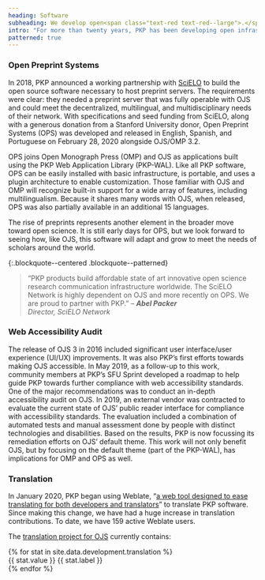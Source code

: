 ```yaml
---
heading: Software
subheading: We develop open<span class="text-red text-red--large">.</span>
intro: "For more than twenty years, PKP has been developing open infrastructure that improves and adapts with the changing scholarly publishing ecosystem. We believe that scholarship is best when it is diverse and global, and we build software to support those aims."
patterned: true
---
```


### Open Preprint Systems

In 2018, PKP announced a working partnership with [SciELO](https://scielo.org/) to build the open source software necessary to host preprint servers. The requirements were clear: they needed a preprint server that was fully operable with OJS and could meet the decentralized, multilingual, and multidisciplinary needs of their network. With specifications and seed funding from SciELO, along with a generous donation from a Stanford University donor, Open Preprint Systems (OPS) was developed and released in English, Spanish, and Portuguese on February 28, 2020 alongside OJS/OMP 3.2.

OPS joins Open Monograph Press (OMP) and OJS as applications built using the PKP Web Application Library (PKP-WAL). Like all PKP software, OPS can be easily installed with basic infrastructure, is portable, and uses a plugin architecture to enable customization. Those familiar with OJS and OMP will recognize built-in support for a wide array of features, including multilingualism. Because it shares many words with OJS, when released, OPS was also partially available in an additional 15 languages.

The rise of preprints represents another element in the broader move toward open science. It is still early days for OPS, but we look forward to seeing how, like OJS, this software will adapt and grow to meet the needs of scholars around the world.

{:.blockquote--centered .blockquote--patterned}
> “PKP products build affordable state of art innovative open science research communication infrastructure worldwide. The SciELO Network is highly dependent on OJS and more recently on OPS. We are proud to partner with PKP.” <cite>&ndash; **Abel Packer**  <br/>Director, SciELO Network</cite>

### Web Accessibility Audit

The release of OJS 3 in 2016 included significant user interface/user experience (UI/UX) improvements. It was also PKP’s first efforts towards making OJS accessible. In May 2019, as a follow-up to this work, community members at PKP’s SFU Sprint developed a roadmap to help guide PKP towards further compliance with web accessibility standards. One of the major recommendations was to conduct an in-depth accessibility audit on OJS. In 2019, an external vendor was contracted to evaluate the current state of OJS’ public reader interface for compliance with accessibility standards. The evaluation included a combination of automated tests and manual assessment done by people with distinct technologies and disabilities. Based on the results, PKP is now focussing its remediation efforts on OJS’ default theme. This work will not only benefit OJS, but by focusing on the default theme (part of the PKP-WAL), has implications for OMP and OPS as well.

### Translation

In January 2020, PKP began using Weblate, “[a web tool designed to ease translating for both developers and translators](https://translate.pkp.sfu.ca/engage/ojs/)” to translate PKP software. Since making this change, we have had a huge increase in translation contributions. To date, we have 159 active Weblate users. 

The [translation project for OJS](https://translate.pkp.sfu.ca/engage/ojs/) currently contains:

<article class="stats">
  {% for stat in site.data.development.translation %}
  <div class="stat">
    <span class="stat__value">{{ stat.value }}</span>
    <span class="stat__label">{{ stat.label }}</span>
  </div>
  {% endfor %}
</article>
